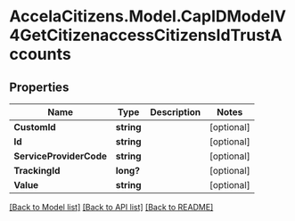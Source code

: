 # AccelaCitizens.Model.CapIDModelV4GetCitizenaccessCitizensIdTrustAccounts
## Properties

Name | Type | Description | Notes
------------ | ------------- | ------------- | -------------
**CustomId** | **string** |  | [optional] 
**Id** | **string** |  | [optional] 
**ServiceProviderCode** | **string** |  | [optional] 
**TrackingId** | **long?** |  | [optional] 
**Value** | **string** |  | [optional] 

[[Back to Model list]](../README.md#documentation-for-models) [[Back to API list]](../README.md#documentation-for-api-endpoints) [[Back to README]](../README.md)

